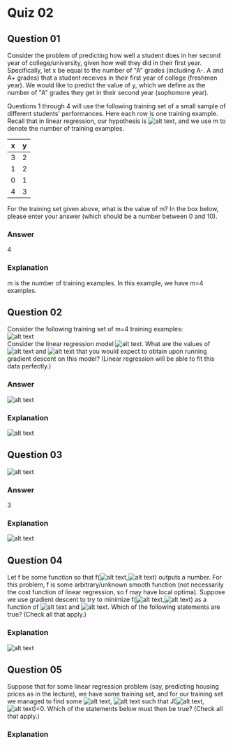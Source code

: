 Quiz 02
=======  

Question 01
-----------  
Consider the problem of predicting how well a student does in her second year of college/university, given how well they did in their first year. Specifically, let x be equal to the number of "A" grades (including A-. A and A+ grades) that a student receives in their first year of college (freshmen year). We would like to predict the value of y, which we define as the number of "A" grades they get in their second year (sophomore year).  

Questions 1 through 4 will use the following training set of a small sample of different students' performances. Here each row is one training example. Recall that in linear regression, our hypothesis is ![alt text](https://github.com/UtkarshPathrabe/Machine-Learning-Stanford-University-Coursera/blob/master/Week%2001/Weekly%20Quizzes/Quiz0201.png "Mask"), and we use m to denote the number of training examples.  

| x | y |
|:-:|:-:|
| 3 | 2 |
| 1 | 2 |
| 0 | 1 |
| 4 | 3 |  

For the training set given above, what is the value of m? In the box below, please enter your answer (which should be a number between 0 and 10).  

### Answer  
4  

### Explanation  
m is the number of training examples. In this example, we have m=4 examples.  

Question 02
-----------  
Consider the following training set of m=4 training examples:  
![alt text](https://github.com/UtkarshPathrabe/Machine-Learning-Stanford-University-Coursera/blob/master/Week%2001/Weekly%20Quizzes/Quiz0208.png "Mask")  
Consider the linear regression model ![alt text](https://github.com/UtkarshPathrabe/Machine-Learning-Stanford-University-Coursera/blob/master/Week%2001/Weekly%20Quizzes/Quiz0201.png "Mask"). What are the values of ![alt text](https://github.com/UtkarshPathrabe/Machine-Learning-Stanford-University-Coursera/blob/master/Week%2001/Weekly%20Quizzes/Quiz0202.png "Mask") and ![alt text](https://github.com/UtkarshPathrabe/Machine-Learning-Stanford-University-Coursera/blob/master/Week%2001/Weekly%20Quizzes/Quiz0203.png "Mask") that you would expect to obtain upon running gradient descent on this model? (Linear regression will be able to fit this data perfectly.)  

### Answer  
![alt text](https://github.com/UtkarshPathrabe/Machine-Learning-Stanford-University-Coursera/blob/master/Week%2001/Weekly%20Quizzes/Quiz0204.png "Mask")  

### Explanation  
![alt text](https://github.com/UtkarshPathrabe/Machine-Learning-Stanford-University-Coursera/blob/master/Week%2001/Weekly%20Quizzes/Quiz0205.png "Mask")  

Question 03
-----------  
![alt text](https://github.com/UtkarshPathrabe/Machine-Learning-Stanford-University-Coursera/blob/master/Week%2001/Weekly%20Quizzes/Quiz0206.png "Mask")  

### Answer  
3  

### Explanation  
![alt text](https://github.com/UtkarshPathrabe/Machine-Learning-Stanford-University-Coursera/blob/master/Week%2001/Weekly%20Quizzes/Quiz0207.png "Mask")  

Question 04
-----------  
Let f be some function so that f(![alt text](https://github.com/UtkarshPathrabe/Machine-Learning-Stanford-University-Coursera/blob/master/Week%2001/Weekly%20Quizzes/Quiz0202.png "Mask"),![alt text](https://github.com/UtkarshPathrabe/Machine-Learning-Stanford-University-Coursera/blob/master/Week%2001/Weekly%20Quizzes/Quiz0203.png "Mask")) outputs a number. For this problem, f is some arbitrary/unknown smooth function (not necessarily the cost function of linear regression, so f may have local optima). Suppose we use gradient descent to try to minimize f(![alt text](https://github.com/UtkarshPathrabe/Machine-Learning-Stanford-University-Coursera/blob/master/Week%2001/Weekly%20Quizzes/Quiz0202.png "Mask"),![alt text](https://github.com/UtkarshPathrabe/Machine-Learning-Stanford-University-Coursera/blob/master/Week%2001/Weekly%20Quizzes/Quiz0203.png "Mask")) as a function of ![alt text](https://github.com/UtkarshPathrabe/Machine-Learning-Stanford-University-Coursera/blob/master/Week%2001/Weekly%20Quizzes/Quiz0202.png "Mask") and ![alt text](https://github.com/UtkarshPathrabe/Machine-Learning-Stanford-University-Coursera/blob/master/Week%2001/Weekly%20Quizzes/Quiz0203.png "Mask"). Which of the following statements are true? (Check all that apply.)  

### Explanation  
![alt text](https://github.com/UtkarshPathrabe/Machine-Learning-Stanford-University-Coursera/blob/master/Week%2001/Weekly%20Quizzes/Quiz0209.png "Mask")  

Question 05
-----------  
Suppose that for some linear regression problem (say, predicting housing prices as in the lecture), we have some training set, and for our training set we managed to find some ![alt text](https://github.com/UtkarshPathrabe/Machine-Learning-Stanford-University-Coursera/blob/master/Week%2001/Weekly%20Quizzes/Quiz0202.png "Mask"), ![alt text](https://github.com/UtkarshPathrabe/Machine-Learning-Stanford-University-Coursera/blob/master/Week%2001/Weekly%20Quizzes/Quiz0203.png "Mask") such that J(![alt text](https://github.com/UtkarshPathrabe/Machine-Learning-Stanford-University-Coursera/blob/master/Week%2001/Weekly%20Quizzes/Quiz0202.png "Mask"),![alt text](https://github.com/UtkarshPathrabe/Machine-Learning-Stanford-University-Coursera/blob/master/Week%2001/Weekly%20Quizzes/Quiz0203.png "Mask"))=0. Which of the statements below must then be true? (Check all that apply.)  

### Explanation  
